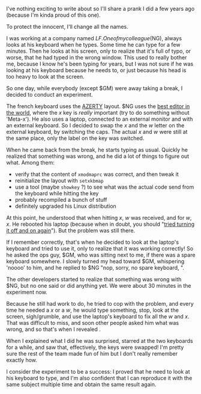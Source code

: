 I've nothing exciting to write about so I'll share a prank I did a few years ago (because I'm kinda proud of this one).

To protect the innocent, I'll change all the names.

I was working at a company named $LF. One of my colleague ($NG), always looks at his keyboard when he types. Some time he can type for a few minutes. Then he looks at his screen, only to realize that it's full of typo, or worse, that he had typed in the wrong window. This used to really bother me, because I know he's been typing for years, but I was not sure if he was looking at his keyboard because he needs to, or just because his head is too heavy to look at the screen.

So one day, while everybody (except $GM) were away taking a break, I decided to conduct an experiment.

The french keyboard uses the [AZERTY](http://en.wikipedia.org/wiki/Azerty) layout. $NG uses the [best editor in the world](http://www.gnu.org/software/emacs/), where the *x* key is *really* important (try to do something without 'Meta-x'). He also uses a laptop, connected to an external monitor and with an external keyboard. So I decided to swap the *x* and the *w* letter on the external keyboard, by switching the caps. The actual *x* and *w* were still at the same place, only the label on the key was switched.

When he came back from the break, he starts typing as usual. Quickly he realized that something was wrong, and he did a lot of things to figure out what. Among them:

-   verify that the content of `xmodmaprc` was correct, and then tweak it
-   reinitialize the layout with `setxkbmap`
-   use a tool (maybe `showkey` ?) to see what was the actual code send from the keyboard while hitting the key
-   probably recompiled a bunch of stuff
-   definitely upgraded his Linux distribution

At this point, he understood that when hitting *x*, *w* was received, and for *w*, *x*. He rebooted his laptop (because when in doubt, you should "[tried turning it off and on again](http://www.youtube.com/watch?v=nn2FB1P_Mn8)"). But the problem was still there.

If I remember correctly, that's when he decided to look at the laptop's keyboard and tried to use it, only to realize that it was working correctly! So he asked the ops guy, $GM, who was sitting next to me, if there was a spare keyboard somewhere. I slowly turned my head toward $GM, whispering 'noooo' to him, and he replied to $NG "nop, sorry, no spare keyboard, ".

The other developers started to realize that something was wrong with $NG, but no one said or did anything yet. We were about 30 minutes in the experiment now.

Because he still had work to do, he tried to cop with the problem, and every time he needed a *x* or a *w*, he would type something, stop, look at the screen, sigh/grumble, and use the laptop's keyboard to fix all the *w* and *x*. That was difficult to miss, and soon other people asked him what was wrong, and so that's when I revealed .

When I explained what I did he was surprised, starred at the two keyboards for a while, and saw that, effectively, the keys were swapped! I'm pretty sure the rest of the team made fun of him but I don't really remember exactly how.

I consider the experiment to be a success: I proved that he need to look at his keyboard to type, and I'm also confident that I can reproduce it with the same subject multiple time and obtain the same result again.
